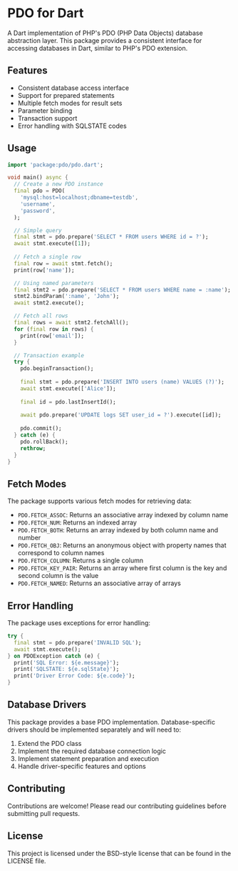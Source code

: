 # PDO for Dart

A Dart implementation of PHP's PDO (PHP Data Objects) database abstraction layer. This package provides a consistent interface for accessing databases in Dart, similar to PHP's PDO extension.

## Features

- Consistent database access interface
- Support for prepared statements
- Multiple fetch modes for result sets
- Parameter binding
- Transaction support
- Error handling with SQLSTATE codes

## Usage

```dart
import 'package:pdo/pdo.dart';

void main() async {
  // Create a new PDO instance
  final pdo = PDO(
    'mysql:host=localhost;dbname=testdb',
    'username',
    'password',
  );

  // Simple query
  final stmt = pdo.prepare('SELECT * FROM users WHERE id = ?');
  await stmt.execute([1]);
  
  // Fetch a single row
  final row = await stmt.fetch();
  print(row['name']);

  // Using named parameters
  final stmt2 = pdo.prepare('SELECT * FROM users WHERE name = :name');
  stmt2.bindParam(':name', 'John');
  await stmt2.execute();

  // Fetch all rows
  final rows = await stmt2.fetchAll();
  for (final row in rows) {
    print(row['email']);
  }

  // Transaction example
  try {
    pdo.beginTransaction();
    
    final stmt = pdo.prepare('INSERT INTO users (name) VALUES (?)');
    await stmt.execute(['Alice']);
    
    final id = pdo.lastInsertId();
    
    await pdo.prepare('UPDATE logs SET user_id = ?').execute([id]);
    
    pdo.commit();
  } catch (e) {
    pdo.rollBack();
    rethrow;
  }
}
```

## Fetch Modes

The package supports various fetch modes for retrieving data:

- `PDO.FETCH_ASSOC`: Returns an associative array indexed by column name
- `PDO.FETCH_NUM`: Returns an indexed array
- `PDO.FETCH_BOTH`: Returns an array indexed by both column name and number
- `PDO.FETCH_OBJ`: Returns an anonymous object with property names that correspond to column names
- `PDO.FETCH_COLUMN`: Returns a single column
- `PDO.FETCH_KEY_PAIR`: Returns an array where first column is the key and second column is the value
- `PDO.FETCH_NAMED`: Returns an associative array of arrays

## Error Handling

The package uses exceptions for error handling:

```dart
try {
  final stmt = pdo.prepare('INVALID SQL');
  await stmt.execute();
} on PDOException catch (e) {
  print('SQL Error: ${e.message}');
  print('SQLSTATE: ${e.sqlState}');
  print('Driver Error Code: ${e.code}');
}
```

## Database Drivers

This package provides a base PDO implementation. Database-specific drivers should be implemented separately and will need to:

1. Extend the PDO class
2. Implement the required database connection logic
3. Implement statement preparation and execution
4. Handle driver-specific features and options

## Contributing

Contributions are welcome! Please read our contributing guidelines before submitting pull requests.

## License

This project is licensed under the BSD-style license that can be found in the LICENSE file.
